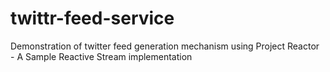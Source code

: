# twittr-feed-service
Demonstration of twitter feed generation mechanism using Project Reactor - A Sample Reactive Stream implementation 
